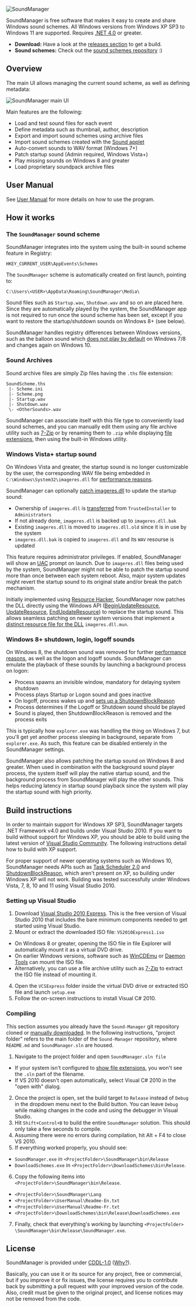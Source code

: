 ![SoundManager](Images/logo-en.png)

SoundManager is free software that makes it easy to create and share Windows sound schemes. All Windows versions from Windows XP SP3 to Windows 11 are supported. Requires [.NET 4.0](http://www.microsoft.com/en-us/download/details.aspx?id=17718) or greater.

* **Download:** Have a look at the [releases section](https://github.com/ORelio/Sound-Manager/releases) to get a build.
* **Sound schemes:** Check out the [sound schemes repository](https://github.com/ORelio/Sound-Manager-Schemes) :)

## Overview

The main UI allows managing the current sound scheme, as well as defining metadata:

![SoundManager main UI](Images/gui-scheme-en.png)

Main features are the following:

* Load and test sound files for each event
* Define metadata such as thumbnail, author, description
* Export and import sound schemes using archive files
* Import sound schemes created with the [Sound applet](https://www.thewindowsclub.com/change-sounds-in-windows)
* Auto-convert sounds to WAV format (Windows 7+)
* Patch startup sound (Admin required, Windows Vista+)
* Play missing sounds on Windows 8 and greater
* Load proprietary soundpack archive files

## User Manual

See [User Manual](UserManual/Readme-En.txt) for more details on how to use the program.

## How it works

### The `SoundManager` sound scheme

SoundManager integrates into the system using the built-in sound scheme feature in Registry:
````
HKEY_CURRENT_USER\AppEvents\Schemes
````
The `SoundManager` scheme is automatically created on first launch, pointing to:
````
C:\Users\<USER>\AppData\Roaming\SoundManager\Media\
````
Sound files such as `Startup.wav`, `Shutdown.wav` and so on are placed here. Since they are automatically played by the system, the SoundManager app is not required to run once the sound scheme has been set, except if you want to restore the startup/shutdown sounds on Windows 8+ (see below).

SoundManager handles registry differences between Windows versions, such as the balloon sound which [does not play by default](https://winaero.com/blog/fix-windows-plays-no-sound-for-tray-balloon-tips-notifications/) on Windows 7/8 and changes again on Windows 10.

### Sound Archives

Sound archive files are simply Zip files having the `.ths` file extension:

````
SoundScheme.ths
 |- Scheme.ini
 |- Scheme.png
 |- Startup.wav
 |- Shutdown.wav
 \- <OtherSounds>.wav
````

SoundManager can associate itself with this file type to conveniently load sound schemes, and you can manually edit them using any file archive utility such as [7-Zip](https://www.7-zip.org/) or by renaming them to `.zip` while displaying [file extensions](https://www.thewindowsclub.com/show-file-extensions-in-windows), then using the built-in Windows utility.

### Windows Vista+ startup sound

On Windows Vista and greater, the startup sound is no longer customizable by the user, the corresponding WAV file being embedded in `C:\Windows\System32\imageres.dll` for [performance reasons](https://blogs.msdn.microsoft.com/e7/2009/02/18/engineering-the-windows-7-boot-animation/).

SoundManager can optionally [patch imageres.dll](https://www.sevenforums.com/tutorials/63398-startup-sound-change-windows-7-a.html) to update the startup sound:

* Ownership of `imageres.dll` is [transferred](https://helpdeskgeek.com/windows-7/windows-7-how-to-delete-files-protected-by-trustedinstaller/) from `TrustedInstaller` to `Administrators`
* If not already done, `imageres.dll` is backed up to `imageres.dll.bak`
* Existing `imageres.dll` is moved to `imageres.dll.old` since it is in use by the system
* `imageres.dll.bak` is copied to `imageres.dll` and its `WAV` resourse is updated

This feature requires administrator privileges. If enabled, SoundManager will show an [UAC](https://en.wikipedia.org/wiki/User_Account_Control) prompt on launch. Due to `imageres.dll` files being used by the system, SoundManager might not be able to patch the startup sound more than once between each system reboot. Also, major system updates might revert the startup sound to its original state and/or break the patch mechanism.

Initially implemented using [Resource Hacker](https://www.angusj.com/resourcehacker/), SoundManager now patches the DLL directly using the Windows API ([BeginUpdateResource](http://msdn.microsoft.com/en-us/library/windows/desktop/ms648030%28v=vs.85%29.aspx), [UpdateResource](http://msdn.microsoft.com/en-us/library/windows/desktop/ms648049%28v=vs.85%29.aspx), [EndUpdateResource](http://msdn.microsoft.com/en-us/library/windows/desktop/ms648032%28v=vs.85%29.aspx)) to replace the startup sound. This allows seamless patching on newer system versions that implement a [distinct resource file for the DLL](https://answers.microsoft.com/en-us/windows/forum/all/workaround-for-changing-the-windows-1011-startup/b15dd438-42c7-471c-bc86-2e5fb0fa4037) `imageres.dll.mun`.

### Windows 8+ shutdown, login, logoff sounds

On Windows 8, the shutdown sound was removed for further [performance reasons](https://winaero.com/blog/how-to-play-the-logon-or-startup-sound-in-windows-8-1-or-windows-8/), as well as the logon and logoff sounds. SoundManager can emulate the playback of these sounds by launching a background process on logon:

* Process spawns an invisible window, mandatory for delaying system shutdown
* Process plays Startup or Logon sound and goes inactive
* On logoff, process wakes up and [sets up a ShutdownBlockReason](https://devblogs.microsoft.com/oldnewthing/20120614-00/?p=7373)
* Process determines if the Logoff or Shutdown sound should be played
* Sound is played, then ShutdownBlockReason is removed and the process exits

This is typically how `explorer.exe` was handling the thing on Windows 7, but you'll get yet another process sleeping in background, separate from `explorer.exe`. As such, this feature can be disabled entierely in the SoundManager settings.

SoundManager also allows patching the startup sound on Windows 8 and greater. When used in combination with the background sound player process, the system itself will play the native startup sound, and the background process from SoundManager will play the other sounds. This helps reducing latency in startup sound playback since the system will play the startup sound with high priority.

## Build instructions

In order to maintain support for Windows XP SP3, SoundManager targets .NET Framework v4.0 and builds under Visual Studio 2010. If you want to build without support for Windows XP, you should be able to build using the latest version of [Visual Studio Community](https://visualstudio.microsoft.com/vs/community/). The following instructions detail how to build with XP support.

For proper support of newer operating systems such as Windows 10, SoundManager needs APIs such as [Task Scheduler 2.0](https://learn.microsoft.com/en-us/windows/win32/taskschd/task-scheduler-2-0-interfaces) and [ShutdownBlockReason](https://devblogs.microsoft.com/oldnewthing/20120614-00/?p=7373), which aren't present on XP, so building under Windows XP will not work. Building was tested successfully under Windows Vista, 7, 8, 10 and 11 using Visual Studio 2010.

### Setting up Visual Studio

1. Download [Visual Studio 2010 Express](https://archive.org/details/vs-2010-express-1). This is the free version of Visual Studio 2010 that includes the bare minimum components needed to get started using Visual Studio.
2. Mount or extract the downloaded ISO file: `VS2010Express1.iso`
  * On Windows 8 or greater, opening the ISO file in file Explorer will automatically mount it as a virtual DVD drive.
  * On earlier Windows versions, software such as [WinCDEmu](https://wincdemu.sysprogs.org/) or [Daemon Tools](https://www.daemon-tools.cc/products/dtLite) can mount the ISO file.
  * Alternatively, you can use a file archive utility such as [7-Zip](https://7-zip.org/) to extract the ISO file instead of mounting it.
4. Open the `VCSExpress` folder inside the virtual DVD drive or extracted ISO file and launch `setup.exe`
5. Follow the on-screen instructions to install Visual C# 2010.

### Compiling

This section assumes you already have the `Sound-Manager` git repository cloned or [manually downloaded](https://github.com/seediffusion/Sound-Manager/archive/refs/heads/master.zip). In the following instructions, "project folder" refers to the main folder of the `Sound-Manager` repository, where `README.md` and `SoundManager.sln` are housed.

1. Navigate to the project folder and open `SoundManager.sln file`
  * If your system isn't configured to [show file extensions](https://www.howtogeek.com/205086/beginner-how-to-make-windows-show-file-extensions/), you won't see the `.sln` part of the filename.
  * If VS 2010 doesn't open automatically, select Visual C# 2010 in the "open with" dialog.
2. Once the project is open, set the build target to `Release` instead of `Debug` in the dropdown menu next to the Build button. You can leave `Debug` while making changes in the code and using the debugger in Visual Studio.
3. Hit `Shift+Control+B` to build the entire `SoundManager` solution. This should only take a few seconds to compile.
4. Assuming there were no errors during compilation, hit Alt + F4 to close VS 2010.
5. If everything worked properly, you should see:
  * `SoundManager.exe` in `<ProjectFolder>\SoundManager\bin\Release`
  * `DownloadSchemes.exe` in `<ProjectFolder>\DownloadSchemes\bin\Release`.
6. Copy the following items into `<ProjectFolder>\SoundManager\bin\Release`.
  * `<ProjectFolder>\SoundManager\Lang`
  * `<ProjectFolder>\UserManual\Readme-En.txt`
  * `<ProjectFolder>\UserManual\Readme-Fr.txt`
  * `<ProjectFolder>\DownloadSchemes\bin\Release\DownloadSchemes.exe`
7. Finally, check that everything's working by launching `<ProjectFolder> \SoundManager\bin\Release\SoundManager.exe`.

## License

SoundManager is provided under
[CDDL-1.0](http://opensource.org/licenses/CDDL-1.0)
([Why?](http://qstuff.blogspot.fr/2007/04/why-cddl.html)).

Basically, you can use it or its source for any project, free or commercial, but if you improve it or fix issues,
the license requires you to contribute back by submitting a pull request with your improved version of the code.
Also, credit must be given to the original project, and license notices may not be removed from the code.
